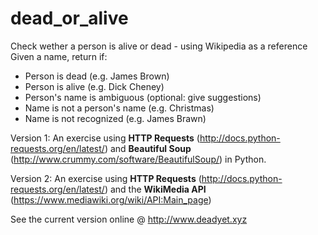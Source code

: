 # dead_or_alive
Check wether a person is alive or dead - using Wikipedia as a reference
Given a name, return if:
- Person is dead (e.g. James Brown)
- Person is alive (e.g. Dick Cheney)
- Person's name is ambiguous (optional: give suggestions)
- Name is not a person's name (e.g. Christmas)
- Name is not recognized (e.g. James Brawn)

Version 1: An exercise using __HTTP Requests__ (http://docs.python-requests.org/en/latest/) and __Beautiful Soup__ (http://www.crummy.com/software/BeautifulSoup/) in Python.

Version 2: An exercise using __HTTP Requests__ (http://docs.python-requests.org/en/latest/) and the __WikiMedia API__ (https://www.mediawiki.org/wiki/API:Main_page)

See the current version online @ http://www.deadyet.xyz

